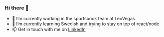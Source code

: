### Hi there 👋
- 🔭 I’m currently working in the sportsbook team at LeoVegas
- 🌱 I’m currently learning Swedish and trying to stay on top of react/node
- 📫 Get in touch with me on [LinkedIn](https://www.linkedin.com/in/ryananglem/)
<!--
**ryananglem/ryananglem** is a ✨ _special_ ✨ repository because its `README.md` (this file) appears on your GitHub profile.

Here are some ideas to get you started:

- 🔭 I’m currently working on ...
- 🌱 I’m currently learning ...
- 👯 I’m looking to collaborate on ...
- 🤔 I’m looking for help with ...
- 💬 Ask me about ...
- 📫 How to reach me: ...
- 😄 Pronouns: ...
- ⚡ Fun fact: ...
-->
